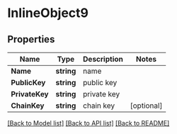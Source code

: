 # InlineObject9

## Properties

Name | Type | Description | Notes
------------ | ------------- | ------------- | -------------
**Name** | **string** |  name | 
**PublicKey** | **string** |  public key | 
**PrivateKey** | **string** |  private key | 
**ChainKey** | **string** |  chain key | [optional] 

[[Back to Model list]](../README.md#documentation-for-models) [[Back to API list]](../README.md#documentation-for-api-endpoints) [[Back to README]](../README.md)



